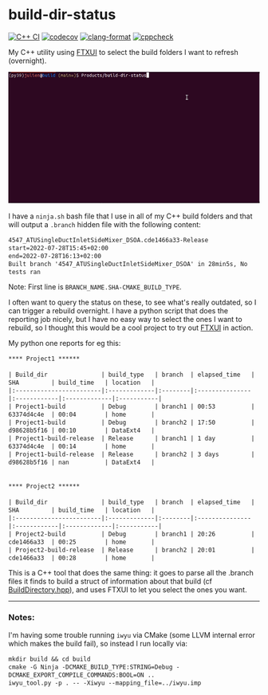# build-dir-status

[![C++ CI](https://github.com/jmarrec/build-dir-status/actions/workflows/build.yml/badge.svg)](https://github.com/jmarrec/build-dir-status/actions/workflows/build.yml)
[![codecov](https://codecov.io/gh/jmarrec/build-dir-status/branch/main/graph/badge.svg?token=CZCY313ERT)](https://codecov.io/gh/jmarrec/build-dir-status)
[![clang-format](https://github.com/jmarrec/build-dir-status/actions/workflows/clang-format-check.yml/badge.svg)](https://github.com/jmarrec/build-dir-status/actions/workflows/clang-format-check.yml)
[![cppcheck](https://github.com/jmarrec/build-dir-status/actions/workflows/cppcheck.yml/badge.svg)](https://github.com/jmarrec/build-dir-status/actions/workflows/cppcheck.yml)

My C++ utility using [FTXUI](https://github.com/ArthurSonzogni/FTXUI) to select the build folders I want to refresh (overnight).

![demo](doc/build-dir-status.gif)

I have a `ninja.sh` bash file that I use in all of my C++ build folders and that will output a `.branch` hidden file with the following content:

```
4547_ATUSingleDuctInletSideMixer_DSOA.cde1466a33-Release
start=2022-07-28T15:45+02:00
end=2022-07-28T16:13+02:00
Built branch '4547_ATUSingleDuctInletSideMixer_DSOA' in 28min5s, No tests ran
```

Note: First line is `BRANCH_NAME.SHA-CMAKE_BUILD_TYPE`.

I often want to query the status on these, to see what's really outdated, so I can trigger a rebuild overnight. I have a python script that does the reporting job nicely, but I have no easy way to select the ones I want to rebuild, so I thought this would be a cool project to try out [FTXUI](https://github.com/ArthurSonzogni/FTXUI) in action.

My python one reports for eg this:

```
**** Project1 ******

| Build_dir               | build_type   | branch  | elapsed_time   | SHA         | build_time   | location   |
|:------------------------|:-------------|:--------|:---------------|:------------|:-------------|:-----------|
| Project1-build          | Debug        | branch1 | 00:53          | 63374d4c4e  | 00:04        | home       |
| Project1-build          | Debug        | branch2 | 17:50          | d98628b5f16 | 00:10        | DataExt4   |
| Project1-build-release  | Release      | branch1 | 1 day          | 63374d4c4e  | 00:14        | home       |
| Project1-build-release  | Release      | branch2 | 3 days         | d98628b5f16 | nan          | DataExt4   |


**** Project2 ******

| Build_dir               | build_type   | branch  | elapsed_time   | SHA         | build_time   | location   |
|:------------------------|:-------------|:--------|:---------------|:------------|:-------------|:-----------|
| Project2-build          | Debug        | branch1 | 20:26          | cde1466a33  | 00:25        | home       |
| Project2-build-release  | Release      | branch2 | 20:01          | cde1466a33  | 00:28        | home       |
```

This is a C++ tool that does the same thing: it goes to parse all the .branch files it finds to build a struct of information about that build (cf [BuildDirectory.hpp](src/BuildDirectoryInfo.hpp)), and uses FTXUI to let you select the ones you want.

---

### Notes:

I'm having some trouble running `iwyu` via CMake (some LLVM internal error which makes the build fail), so instead I run locally via:

```shell
mkdir build && cd build
cmake -G Ninja -DCMAKE_BUILD_TYPE:STRING=Debug -DCMAKE_EXPORT_COMPILE_COMMANDS:BOOL=ON ..
iwyu_tool.py -p . -- -Xiwyu --mapping_file=../iwyu.imp
```
